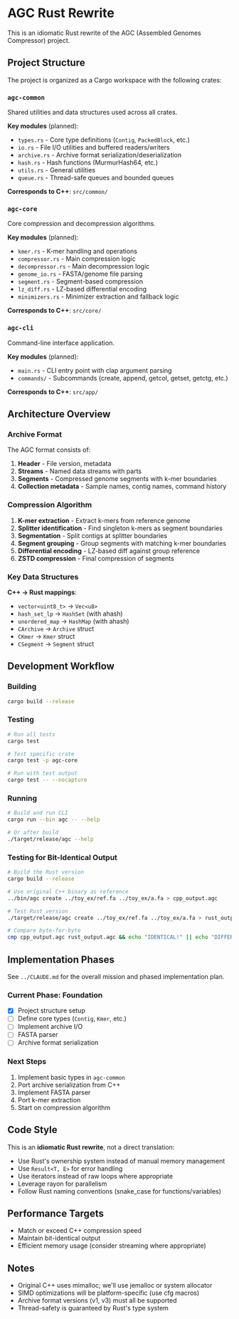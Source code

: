 # AGC Rust Rewrite

This is an idiomatic Rust rewrite of the AGC (Assembled Genomes Compressor) project.

## Project Structure

The project is organized as a Cargo workspace with the following crates:

### `agc-common`
Shared utilities and data structures used across all crates.

**Key modules** (planned):
- `types.rs` - Core type definitions (`Contig`, `PackedBlock`, etc.)
- `io.rs` - File I/O utilities and buffered readers/writers
- `archive.rs` - Archive format serialization/deserialization
- `hash.rs` - Hash functions (MurmurHash64, etc.)
- `utils.rs` - General utilities
- `queue.rs` - Thread-safe queues and bounded queues

**Corresponds to C++**: `src/common/`

### `agc-core`
Core compression and decompression algorithms.

**Key modules** (planned):
- `kmer.rs` - K-mer handling and operations
- `compressor.rs` - Main compression logic
- `decompressor.rs` - Main decompression logic
- `genome_io.rs` - FASTA/genome file parsing
- `segment.rs` - Segment-based compression
- `lz_diff.rs` - LZ-based differential encoding
- `minimizers.rs` - Minimizer extraction and fallback logic

**Corresponds to C++**: `src/core/`

### `agc-cli`
Command-line interface application.

**Key modules** (planned):
- `main.rs` - CLI entry point with clap argument parsing
- `commands/` - Subcommands (create, append, getcol, getset, getctg, etc.)

**Corresponds to C++**: `src/app/`

## Architecture Overview

### Archive Format
The AGC format consists of:
1. **Header** - File version, metadata
2. **Streams** - Named data streams with parts
3. **Segments** - Compressed genome segments with k-mer boundaries
4. **Collection metadata** - Sample names, contig names, command history

### Compression Algorithm
1. **K-mer extraction** - Extract k-mers from reference genome
2. **Splitter identification** - Find singleton k-mers as segment boundaries
3. **Segmentation** - Split contigs at splitter boundaries
4. **Segment grouping** - Group segments with matching k-mer boundaries
5. **Differential encoding** - LZ-based diff against group reference
6. **ZSTD compression** - Final compression of segments

### Key Data Structures

**C++ → Rust mappings**:
- `vector<uint8_t>` → `Vec<u8>`
- `hash_set_lp` → `HashSet` (with ahash)
- `unordered_map` → `HashMap` (with ahash)
- `CArchive` → `Archive` struct
- `CKmer` → `Kmer` struct
- `CSegment` → `Segment` struct

## Development Workflow

### Building
```bash
cargo build --release
```

### Testing
```bash
# Run all tests
cargo test

# Test specific crate
cargo test -p agc-core

# Run with test output
cargo test -- --nocapture
```

### Running
```bash
# Build and run CLI
cargo run --bin agc -- --help

# Or after build
./target/release/agc --help
```

### Testing for Bit-Identical Output
```bash
# Build the Rust version
cargo build --release

# Use original C++ binary as reference
../bin/agc create ../toy_ex/ref.fa ../toy_ex/a.fa > cpp_output.agc

# Test Rust version
./target/release/agc create ../toy_ex/ref.fa ../toy_ex/a.fa > rust_output.agc

# Compare byte-for-byte
cmp cpp_output.agc rust_output.agc && echo "IDENTICAL!" || echo "DIFFERENT"
```

## Implementation Phases

See `../CLAUDE.md` for the overall mission and phased implementation plan.

### Current Phase: Foundation
- [x] Project structure setup
- [ ] Define core types (`Contig`, `Kmer`, etc.)
- [ ] Implement archive I/O
- [ ] FASTA parser
- [ ] Archive format serialization

### Next Steps
1. Implement basic types in `agc-common`
2. Port archive serialization from C++
3. Implement FASTA parser
4. Port k-mer extraction
5. Start on compression algorithm

## Code Style

This is an **idiomatic Rust rewrite**, not a direct translation:
- Use Rust's ownership system instead of manual memory management
- Use `Result<T, E>` for error handling
- Use iterators instead of raw loops where appropriate
- Leverage rayon for parallelism
- Follow Rust naming conventions (snake_case for functions/variables)

## Performance Targets

- Match or exceed C++ compression speed
- Maintain bit-identical output
- Efficient memory usage (consider streaming where appropriate)

## Notes

- Original C++ uses mimalloc; we'll use jemalloc or system allocator
- SIMD optimizations will be platform-specific (use cfg macros)
- Archive format versions (v1, v3) must all be supported
- Thread-safety is guaranteed by Rust's type system
